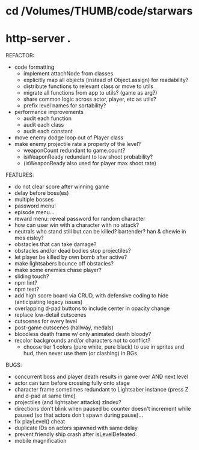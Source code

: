 # cd /Volumes/THUMB/code/starwars
# http-server .

REFACTOR:
* code formatting
  * implement attachNode from classes
  * explicitly map all objects (instead of Object.assign) for readability?
  * distribute functions to relevant class or move to utils
  * migrate all functions from app to utils? (game as arg?)
  * share common logic across actor, player, etc as utils?
  * prefix level names for sortability?
* performance improvements
  * audit each function
  * audit each class
  * audit each constant
* move enemy dodge loop out of Player class
* make enemy projectile rate a property of the level?
  * weaponCount redundant to game.count?
  * isWeaponReady redundant to low shoot probability?
  * (isWeaponReady also used for player max shoot rate)

FEATURES:
* do not clear score after winning game
* delay before boss(es)
* multiple bosses
* password menu!
* episode menu...
* reward menu: reveal password for random character
* how can user win with a character with no attack?
* neutrals who stand still but can be killed? bartender? han & chewie in mos eisley?
* obstacles that can take damage?
* obstacles and/or dead bodies stop projectiles?
* let player be killed by own bomb after active?
* make lightsabers bounce off obstacles?
* make some enemies chase player?
* sliding touch?
* npm lint?
* npm test?
* add high score board via CRUD, with defensive coding to hide (anticipating legacy issues)
* overlapping d-pad buttons to include center in opacity change
* replace low-detail cutscenes
* cutscenes for every level
* post-game cutscenes (hallway, medals)
* bloodless death frame w/ only animated death bloody?
* recolor backgrounds and/or characters not to conflict?
  * choose tier 1 colors (pure white, pure black) to use in sprites and hud, then never use them (or clashing) in BGs

BUGS:
* concurrent boss and player death results in game over AND next level
* actor can turn before crossing fully onto stage
* character frame sometimes redundant to Lightsaber instance (press Z and d-pad at same time)
* projectiles (and lightsaber attacks) zIndex?
* directions don't blink when paused bc counter doesn't increment while paused (so that actors don't spawn during pause)...
* fix playLevel() cheat
* duplicate IDs on actors spawned with same delay
* prevent friendly ship crash after isLevelDefeated.
* mobile magnification
